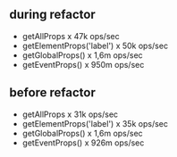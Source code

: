 ## during refactor
- getAllProps x 47k ops/sec
- getElementProps('label') x 50k ops/sec
- getGlobalProps() x 1,6m ops/sec
- getEventProps() x 950m ops/sec

## before refactor
- getAllProps x 31k ops/sec
- getElementProps('label') x 35k ops/sec
- getGlobalProps() x 1,6m ops/sec
- getEventProps() x 926m ops/sec